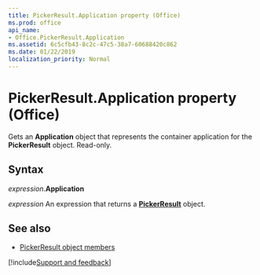 ```yaml
---
title: PickerResult.Application property (Office)
ms.prod: office
api_name:
- Office.PickerResult.Application
ms.assetid: 6c5cfb43-8c2c-47c5-38a7-60688420c862
ms.date: 01/22/2019
localization_priority: Normal
---
```



# PickerResult.Application property (Office)

Gets an **Application** object that represents the container application for the **PickerResult** object. Read-only.


## Syntax

_expression_.**Application**

_expression_ An expression that returns a **[PickerResult](Office.PickerResult.md)** object.


## See also

- [PickerResult object members](overview/Library-Reference/pickerresult-members-office.md)




[!include[Support and feedback](~/includes/feedback-boilerplate.md)]